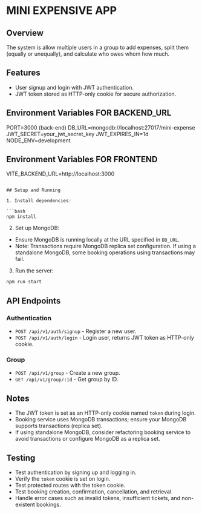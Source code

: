 # MINI EXPENSIVE APP

## Overview

The system is allow multiple users in a group to add expenses, split them (equally or unequally), and calculate who owes whom how much.

## Features

- User signup and login with JWT authentication.
- JWT token stored as HTTP-only cookie for secure authorization.

## Environment Variables FOR BACKEND_URL

PORT=3000 (back-end)
DB_URL=mongodb://localhost:27017/mini-expense
JWT_SECRET=your_jwt_secret_key
JWT_EXPIRES_IN=1d
NODE_ENV=development

## Environment Variables FOR FRONTEND

VITE_BACKEND_URL=http://localhost:3000

````

## Setup and Running

1. Install dependencies:

```bash
npm install
````

2. Set up MongoDB:

- Ensure MongoDB is running locally at the URL specified in `DB_URL`.
- Note: Transactions require MongoDB replica set configuration. If using a standalone MongoDB, some booking operations using transactions may fail.

3. Run the server:

```bash
npm run start
```

## API Endpoints

### Authentication

- `POST /api/v1/auth/signup` - Register a new user.
- `POST /api/v1/auth/login` - Login user, returns JWT token as HTTP-only cookie.

### Group

- `POST /api/v1/group` - Create a new group.
- `GET /api/v1/group/:id` - Get group by ID.

## Notes

- The JWT token is set as an HTTP-only cookie named `token` during login.
- Booking service uses MongoDB transactions; ensure your MongoDB supports transactions (replica set).
- If using standalone MongoDB, consider refactoring booking service to avoid transactions or configure MongoDB as a replica set.

## Testing

- Test authentication by signing up and logging in.
- Verify the `token` cookie is set on login.
- Test protected routes with the token cookie.
- Test booking creation, confirmation, cancellation, and retrieval.
- Handle error cases such as invalid tokens, insufficient tickets, and non-existent bookings.
